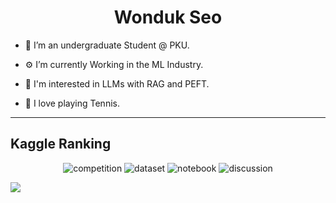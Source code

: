 <h1 align="center">Wonduk Seo</h1>

- 🦆 I’m an undergraduate Student @ PKU.

- ⚙️ I’m currently Working in the ML Industry.

- 🧐 I'm interested in LLMs with RAG and PEFT.

- 🏸 I love playing Tennis.
 
---

<h2> Kaggle Ranking </h2>

<p align="center">
  <img src="https://road-to-kaggle-grandmaster.vercel.app/api/badges/wonduk/competition/light" alt="competition"/>
  <img src="https://road-to-kaggle-grandmaster.vercel.app/api/badges/wonduk/dataset/light" alt="dataset"/>
  <img src="https://road-to-kaggle-grandmaster.vercel.app/api/badges/wonduk/notebook/light" alt="notebook"/>
  <img src="https://road-to-kaggle-grandmaster.vercel.app/api/badges/wonduk/discussion/light" alt="discussion"/>
</p>

![](https://komarev.com/ghpvc/?username=MarsSeo)
